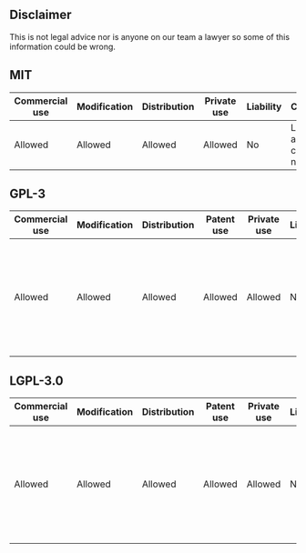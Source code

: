 ## Disclaimer
This is not legal advice nor is anyone on our team a lawyer so some of this information could be wrong.
## MIT
| Commercial use | Modification | Distribution | Private use | Liability | Conditions |
| --- | --- | --- | --- | --- | --- |
| Allowed | Allowed | Allowed | Allowed | No | License and copyright notice |

## GPL-3
| Commercial use | Modification | Distribution | Patent use | Private use | Liability | Conditions |
| --- | --- | --- | --- | --- | --- | --- |
| Allowed | Allowed | Allowed | Allowed | Allowed | No | License and copyright notice<br>State changes<br>Disclose source<br>Same license |

## LGPL-3.0
| Commercial use | Modification | Distribution | Patent use | Private use | Liability | Conditions |
| --- | --- | --- | --- | --- | --- | --- |
| Allowed | Allowed | Allowed | Allowed | Allowed | No | License and copyright notice<br>State changes<br>Disclose source<br>Same license |
